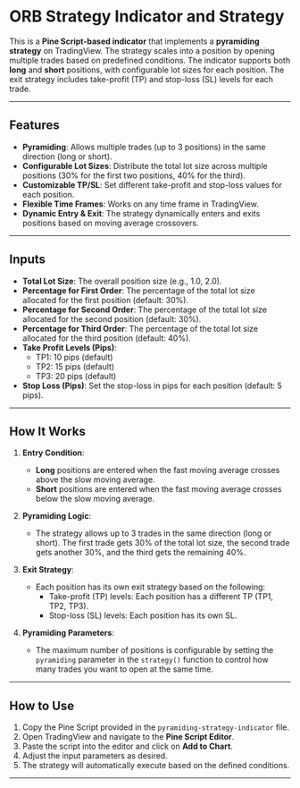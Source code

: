 # ORB  Strategy Indicator and Strategy

This is a **Pine Script-based indicator** that implements a **pyramiding strategy** on TradingView. The strategy scales into a position by opening multiple trades based on predefined conditions. The indicator supports both **long** and **short** positions, with configurable lot sizes for each position. The exit strategy includes take-profit (TP) and stop-loss (SL) levels for each trade.

---

## Features

- **Pyramiding**: Allows multiple trades (up to 3 positions) in the same direction (long or short).
- **Configurable Lot Sizes**: Distribute the total lot size across multiple positions (30% for the first two positions, 40% for the third).
- **Customizable TP/SL**: Set different take-profit and stop-loss values for each position.
- **Flexible Time Frames**: Works on any time frame in TradingView.
- **Dynamic Entry & Exit**: The strategy dynamically enters and exits positions based on moving average crossovers.

---

## Inputs

- **Total Lot Size**: The overall position size (e.g., 1.0, 2.0).
- **Percentage for First Order**: The percentage of the total lot size allocated for the first position (default: 30%).
- **Percentage for Second Order**: The percentage of the total lot size allocated for the second position (default: 30%).
- **Percentage for Third Order**: The percentage of the total lot size allocated for the third position (default: 40%).
- **Take Profit Levels (Pips)**:
  - TP1: 10 pips (default)
  - TP2: 15 pips (default)
  - TP3: 20 pips (default)
- **Stop Loss (Pips)**: Set the stop-loss in pips for each position (default: 5 pips).

---

## How It Works

1. **Entry Condition**:
   - **Long** positions are entered when the fast moving average crosses above the slow moving average.
   - **Short** positions are entered when the fast moving average crosses below the slow moving average.

2. **Pyramiding Logic**:
   - The strategy allows up to 3 trades in the same direction (long or short). The first trade gets 30% of the total lot size, the second trade gets another 30%, and the third gets the remaining 40%.

3. **Exit Strategy**:
   - Each position has its own exit strategy based on the following:
     - Take-profit (TP) levels: Each position has a different TP (TP1, TP2, TP3).
     - Stop-loss (SL) levels: Each position has its own SL.

4. **Pyramiding Parameters**:
   - The maximum number of positions is configurable by setting the `pyramiding` parameter in the `strategy()` function to control how many trades you want to open at the same time.

---

## How to Use

1. Copy the Pine Script provided in the `pyramiding-strategy-indicator` file.
2. Open TradingView and navigate to the **Pine Script Editor**.
3. Paste the script into the editor and click on **Add to Chart**.
4. Adjust the input parameters as desired.
5. The strategy will automatically execute based on the defined conditions.

---


